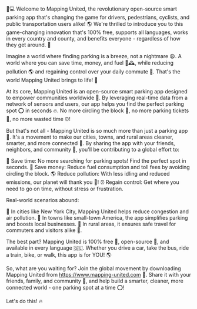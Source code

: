 🚗💻 Welcome to Mapping United, the revolutionary open-source smart parking app that's changing the game for drivers, pedestrians, cyclists, and public transportation users alike! 🌎 We're thrilled to introduce you to this game-changing innovation that's 100% free, supports all languages, works in every country and county, and benefits everyone - regardless of how they get around. 🚗

Imagine a world where finding parking is a breeze, not a nightmare 😩. A world where you can save time, money, and fuel 💸🕰️, while reducing pollution 🌎 and regaining control over your daily commute 🚌. That's the world Mapping United brings to life! 🌟

At its core, Mapping United is an open-source smart parking app designed to empower communities worldwide 👥. By leveraging real-time data from a network of sensors and users, our app helps you find the perfect parking spot ⭕️ in seconds 🔥. No more circling the block 🚗, no more parking tickets 💸, no more wasted time ⏰!

But that's not all - Mapping United is so much more than just a parking app 🤔. It's a movement to make our cities, towns, and rural areas cleaner, smarter, and more connected 🔌. By sharing the app with your friends, neighbors, and community 👫, you'll be contributing to a global effort to:

🚗 Save time: No more searching for parking spots! Find the perfect spot in seconds.
💸 Save money: Reduce fuel consumption and toll fees by avoiding circling the block.
🌎 Reduce pollution: With less idling and reduced emissions, our planet will thank you 🌟!
⏰ Regain control: Get where you need to go on time, without stress or frustration.

Real-world scenarios abound:

📍 In cities like New York City, Mapping United helps reduce congestion and air pollution.
📍 In towns like small-town America, the app simplifies parking and boosts local businesses.
📍 In rural areas, it ensures safe travel for commuters and visitors alike 🚗.

The best part? Mapping United is 100% free 💸, open-source 👥, and available in every language 🇬🇱. Whether you drive a car, take the bus, ride a train, bike, or walk, this app is for YOU! 🌎

So, what are you waiting for? Join the global movement by downloading Mapping United from https://www.mapping-united.com 📲. Share it with your friends, family, and community 👫, and help build a smarter, cleaner, more connected world - one parking spot at a time ⭕️!

Let's do this! 🔥